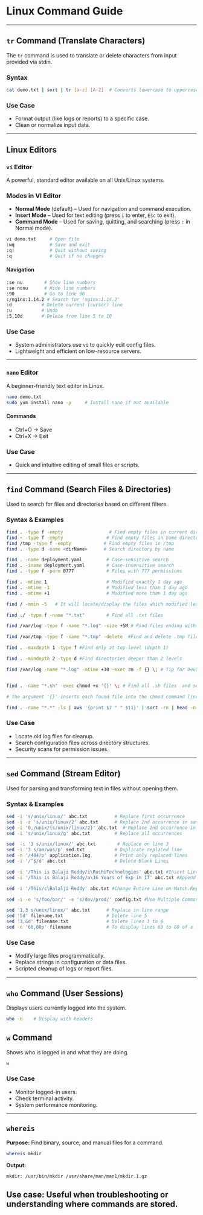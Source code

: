 # Linux Command Guide

---
## `tr` Command (Translate Characters)
The `tr` command is used to translate or delete characters from input provided via stdin.

### Syntax
```bash
cat demo.txt | sort | tr [a-z] [A-Z]  # Converts lowercase to uppercase
```

### Use Case
- Format output (like logs or reports) to a specific case.
- Clean or normalize input data.

---

## Linux Editors

### `vi` Editor
A powerful, standard editor available on all Unix/Linux systems.

### Modes in VI Editor
- **Normal Mode** (default) – Used for navigation and command execution.
- **Insert Mode** – Used for text editing (press `i` to enter, `Esc` to exit).
- **Command Mode** – Used for saving, quitting, and searching (press `:` in Normal mode).


```bash
vi demo.txt     # Open file
:wq             # Save and exit
:q!             # Quit without saving
:q              # Quit if no changes
```

#### Navigation
```bash
:se nu        # Show line numbers
:se nonu      # Hide line numbers
:90           # Go to line 90
:/nginx:1.14.2 # Search for 'nginx:1.14.2'
:d           # Delete current (cursor) line
:u           # Undo
:5,10d       # Delete from line 5 to 10
```

### Use Case
- System administrators use `vi` to quickly edit config files.
- Lightweight and efficient on low-resource servers.

---

### `nano` Editor
A beginner-friendly text editor in Linux.

```bash
nano demo.txt
sudo yum install nano -y     # Install nano if not available
```

#### Commands
- Ctrl+O  → Save
- Ctrl+X  → Exit

### Use Case
- Quick and intuitive editing of small files or scripts.

---

## `find` Command (Search Files & Directories)
Used to search for files and directories based on different filters.

### Syntax & Examples
```bash
find . -type f -empty                 # Find empty files in current directory
find ~ -type f -empty                # Find empty files in home directory
find /tmp -type f -empty            # Find empty files in /tmp
find . -type d -name <dirName>      # Search directory by name

find . -name deployment.yaml         # Case-sensitive search
find . -iname deployment.yaml        # Case-insensitive search
find . -type f -perm 0777            # Files with 777 permissions

find . -mtime 1                      # Modified exactly 1 day ago
find . -mtime -1                     # Modified less than 1 day ago
find . -mtime +1                     # Modified more than 1 day ago

find / -mmin -5   # It will locate/display the files which modified less than 5 minutes ago.

find ./ -type f -name "*.txt"        # Find all .txt files

find /var/log -type f -name "*.log" -size +5M # Find files ending with .log and file size > 5M

find /var/tmp -type f -name "*.tmp" -delete  #Find and delete .tmp files

find . -maxdepth 1 -type f #Find only at top-level (depth 1)

find . -mindepth 2 -type d #Find directories deeper than 2 levels

find /var/log -name "*.log" -mtime +30 -exec rm -f {} \; # Tip for DevOps Use Case Clean up logs older than 30 days:


find . -name "*.sh" -exec chmod +x '{}' \; # Find all .sh files  and set executable permissions to all sh files in current directory.

# The argument '{}' inserts each found file into the chmod command line. The \; argument indicates the exec command line has ended.

find . -name "*.*" -ls | awk '{print $7 " " $11}' | sort -rn | head -n 10 # Find ten largest files in the current directory and recursion through all subdirectories


```

### Use Case
- Locate old log files for cleanup.
- Search configuration files across directory structures.
- Security scans for permission issues.

---

## `sed` Command (Stream Editor)
Used for parsing and transforming text in files without opening them.

### Syntax & Examples
```bash
sed -i 's/unix/linux/' abc.txt          # Replace first occurrence
sed -i -z 's/unix/linux/2' abc.txt      # Replace 2nd occurrence in same line
sed -i '0,/unix/{s/unix/linux/2}' abc.txt  # Replace 2nd occurrence in entire file it can be any line
sed -i 's/unix/linux/g' abc.txt         # Replace all occurrences

sed  -i '3 s/unix/linux/' abc.txt        # Replace on line 3
sed -i '3 s/am/was/p' sed.txt           # Duplicate replaced line
sed -n '/404/p' application.log         # Print only replaced lines
sed -i '/^$/d' abc.txt                  # Delete Blank Lines

sed -i '/This is Balaji Reddy/i\RushiTechnologies' abc.txt #Insert Line Before Match
sed -i '/This is Balaji Reddy/a\16 Years of Exp in IT' abc.txt #Append Line After Match

sed -i '/This/c\Balalji Reddy' abc.txt #Change Entire Line on Match.Replaces the full line where This is found.

sed -i -e 's/foo/bar/' -e 's/dev/prod/' config.txt #Use Multiple Commands,Chains two substitutions.

sed '1,3 s/unix/linux/' abc.txt      # Replace in line range
sed '5d' filename.txt                # Delete line 5
sed '3,6d' filename.txt              # Delete lines 3 to 6
sed -n '60,80p' filename             # To display lines 60 to 80 of a file using sed

```

### Use Case
- Modify large files programmatically.
- Replace strings in configuration or data files.
- Scripted cleanup of logs or report files.

---

## `who` Command (User Sessions)
Displays users currently logged into the system.

```bash
who -H    # Display with headers
```

## `w` Command
Shows who is logged in and what they are doing.

```bash
w
```

### Use Case
- Monitor logged-in users.
- Check terminal activity.
- System performance monitoring.

---
## `whereis`
**Purpose:** Find binary, source, and manual files for a command.

```bash
whereis mkdir
```
**Output:**
```
mkdir: /usr/bin/mkdir /usr/share/man/man1/mkdir.1.gz
```
**Use case:** Useful when troubleshooting or understanding where commands are stored.
---
